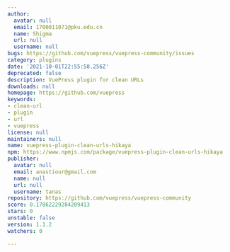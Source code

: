 ```yaml
---
author:
  avatar: null
  email: 1700011071@pku.edu.cn
  name: Shigma
  url: null
  username: null
bugs: https://github.com/vuepress/vuepress-community/issues
category: plugins
date: '2021-10-01T22:55:58.256Z'
deprecated: false
description: VuePress plugin for clean URLs
downloads: null
homepage: https://github.com/vuepress
keywords:
- clean-url
- plugin
- url
- vuepress
license: null
maintainers: null
name: vuepress-plugin-clean-urls-hikaya
npm: https://www.npmjs.com/package/vuepress-plugin-clean-urls-hikaya
publisher:
  avatar: null
  email: anastiour@gmail.com
  name: null
  url: null
  username: tanas
repository: https://github.com/vuepress/vuepress-community
score: 0.17862229284209413
stars: 0
unstable: false
version: 1.1.2
watchers: 0

---
```


